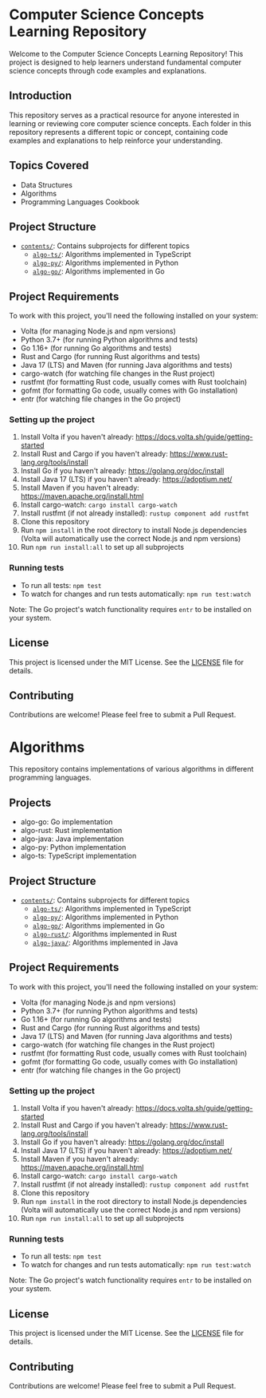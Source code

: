 # Computer Science Concepts Learning Repository

Welcome to the Computer Science Concepts Learning Repository! This project is designed to help learners understand fundamental computer science concepts through code examples and explanations.

## Introduction

This repository serves as a practical resource for anyone interested in learning or reviewing core computer science concepts. Each folder in this repository represents a different topic or concept, containing code examples and explanations to help reinforce your understanding.

## Topics Covered

- Data Structures
- Algorithms
- Programming Languages Cookbook

## Project Structure

- [`contents/`](contents/): Contains subprojects for different topics
  - [`algo-ts/`](contents/algo-ts/): Algorithms implemented in TypeScript
  - [`algo-py/`](contents/algo-py/): Algorithms implemented in Python
  - [`algo-go/`](contents/algo-go/): Algorithms implemented in Go

## Project Requirements

To work with this project, you'll need the following installed on your system:

- Volta (for managing Node.js and npm versions)
- Python 3.7+ (for running Python algorithms and tests)
- Go 1.16+ (for running Go algorithms and tests)
- Rust and Cargo (for running Rust algorithms and tests)
- Java 17 (LTS) and Maven (for running Java algorithms and tests)
- cargo-watch (for watching file changes in the Rust project)
- rustfmt (for formatting Rust code, usually comes with Rust toolchain)
- gofmt (for formatting Go code, usually comes with Go installation)
- entr (for watching file changes in the Go project)

### Setting up the project

1. Install Volta if you haven't already: https://docs.volta.sh/guide/getting-started
2. Install Rust and Cargo if you haven't already: https://www.rust-lang.org/tools/install
3. Install Go if you haven't already: https://golang.org/doc/install
4. Install Java 17 (LTS) if you haven't already: https://adoptium.net/
5. Install Maven if you haven't already: https://maven.apache.org/install.html
6. Install cargo-watch: `cargo install cargo-watch`
7. Install rustfmt (if not already installed): `rustup component add rustfmt`
8. Clone this repository
9. Run `npm install` in the root directory to install Node.js dependencies (Volta will automatically use the correct Node.js and npm versions)
10. Run `npm run install:all` to set up all subprojects

### Running tests

- To run all tests: `npm test`
- To watch for changes and run tests automatically: `npm run test:watch`

Note: The Go project's watch functionality requires `entr` to be installed on your system.

## License

This project is licensed under the MIT License. See the [LICENSE](LICENSE) file for details.

## Contributing

Contributions are welcome! Please feel free to submit a Pull Request.

# Algorithms

This repository contains implementations of various algorithms in different programming languages.

## Projects

- algo-go: Go implementation
- algo-rust: Rust implementation
- algo-java: Java implementation
- algo-py: Python implementation
- algo-ts: TypeScript implementation

## Project Structure

- [`contents/`](contents/): Contains subprojects for different topics
  - [`algo-ts/`](contents/algo-ts/): Algorithms implemented in TypeScript
  - [`algo-py/`](contents/algo-py/): Algorithms implemented in Python
  - [`algo-go/`](contents/algo-go/): Algorithms implemented in Go
  - [`algo-rust/`](contents/algo-rust/): Algorithms implemented in Rust
  - [`algo-java/`](contents/algo-java/): Algorithms implemented in Java

## Project Requirements

To work with this project, you'll need the following installed on your system:

- Volta (for managing Node.js and npm versions)
- Python 3.7+ (for running Python algorithms and tests)
- Go 1.16+ (for running Go algorithms and tests)
- Rust and Cargo (for running Rust algorithms and tests)
- Java 17 (LTS) and Maven (for running Java algorithms and tests)
- cargo-watch (for watching file changes in the Rust project)
- rustfmt (for formatting Rust code, usually comes with Rust toolchain)
- gofmt (for formatting Go code, usually comes with Go installation)
- entr (for watching file changes in the Go project)

### Setting up the project

1. Install Volta if you haven't already: https://docs.volta.sh/guide/getting-started
2. Install Rust and Cargo if you haven't already: https://www.rust-lang.org/tools/install
3. Install Go if you haven't already: https://golang.org/doc/install
4. Install Java 17 (LTS) if you haven't already: https://adoptium.net/
5. Install Maven if you haven't already: https://maven.apache.org/install.html
6. Install cargo-watch: `cargo install cargo-watch`
7. Install rustfmt (if not already installed): `rustup component add rustfmt`
8. Clone this repository
9. Run `npm install` in the root directory to install Node.js dependencies (Volta will automatically use the correct Node.js and npm versions)
10. Run `npm run install:all` to set up all subprojects

### Running tests

- To run all tests: `npm test`
- To watch for changes and run tests automatically: `npm run test:watch`

Note: The Go project's watch functionality requires `entr` to be installed on your system.

## License

This project is licensed under the MIT License. See the [LICENSE](LICENSE) file for details.

## Contributing

Contributions are welcome! Please feel free to submit a Pull Request.
